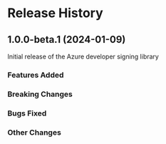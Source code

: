 # Release History

## 1.0.0-beta.1 (2024-01-09)

Initial release of the Azure developer signing library

### Features Added

### Breaking Changes

### Bugs Fixed

### Other Changes
